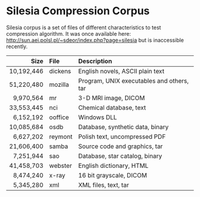 # Silesia Compression Corpus

Silesia corpus is a set of files of different characteristics to test compression algorithm.
It was once available here: http://sun.aei.polsl.pl/~sdeor/index.php?page=silesia but is 
inaccessible recently.

|       Size | File    | Description                               |
|-----------:|:--------|:------------------------------------------|
| 10,192,446 | dickens | English novels, ASCII plain text          |
| 51,220,480 | mozilla | Program, UNIX executables and others, tar |
|  9,970,564 | mr      | 3-D MRI image, DICOM                      |
| 33,553,445 | nci     | Chemical database, text                   |
|  6,152,192 | ooffice | Windows DLL                               |
| 10,085,684 | osdb    | Database, synthetic data, binary          |
|  6,627,202 | reymont | Polish text, uncompressed PDF             |
| 21,606,400 | samba   | Source code and graphics, tar             |
|  7,251,944 | sao     | Database, star catalog, binary            |
| 41,458,703 | webster | English dictionary, HTML                  |
|  8,474,240 | x-ray   | 16 bit grayscale, DICOM                   |
|  5,345,280 | xml     | XML files, text, tar                      |
